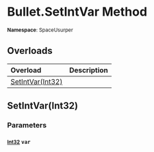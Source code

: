 # Bullet.SetIntVar Method

<small>**Namespace**: SpaceUsurper</small>

## Overloads

<div markdown="1" class="member-table">

| Overload | Description |
| :------- | ----------- |
| [SetIntVar(Int32)](#Int32_) |  | 

</div>

## SetIntVar(Int32)
### Parameters
#### <small>[Int32](https://docs.microsoft.com/en-us/dotnet/api/system.int32?view=netframework-4.5)</small> `var`

